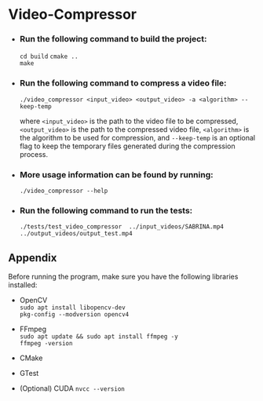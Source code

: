 # Video-Compressor

- ### Run the following command to build the project:
    `cd build` 
    `cmake ..`  
    `make`  

- ### Run the following command to compress a video file:

    `./video_compressor <input_video> <output_video> -a <algorithm> --keep-temp`

    where `<input_video>` is the path to the video file to be compressed, `<output_video>` is the path to the compressed video file, `<algorithm>` is the algorithm to be used for compression, and `--keep-temp` is an optional flag to keep the temporary files generated during the compression process.

- ### More usage information can be found by running:

    `./video_compressor --help`


- ### Run the following command to run the tests:

    `./tests/test_video_compressor  ../input_videos/SABRINA.mp4 ../output_videos/output_test.mp4`


## Appendix
Before running the program, make sure you have the following libraries installed:
- OpenCV  
    `sudo apt install libopencv-dev`    
    `pkg-config --modversion opencv4`  
- FFmpeg  
  `sudo apt update && sudo apt install ffmpeg -y`  
  `ffmpeg -version`  

- CMake
- GTest
- (Optional) CUDA `nvcc --version` 